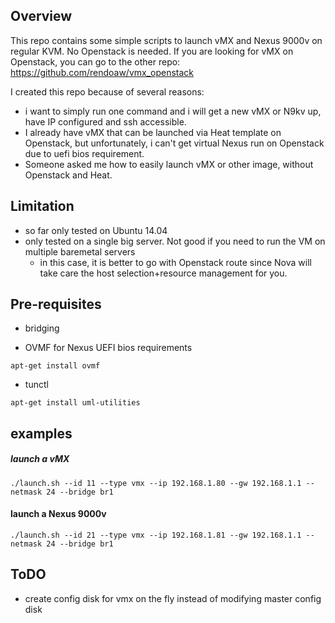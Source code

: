 
## Overview

This repo contains some simple scripts to launch vMX and Nexus 9000v on regular KVM. No Openstack is needed.
If you are looking for vMX on Openstack, you can go to the other repo: https://github.com/rendoaw/vmx_openstack

I created this repo because of several reasons:
* i want to simply run one command and i will get a new vMX or N9kv up, have IP configured and ssh accessible. 
* I already have vMX that can be launched via Heat template on Openstack, but unfortunately, i can't get virtual Nexus run on Openstack due to uefi bios requirement.
* Someone asked me how to easily launch vMX or other image, without Openstack and Heat. 


## Limitation

* so far only tested on Ubuntu 14.04
* only tested on a single big server. Not good if you need to run the VM on multiple baremetal servers
  * in this case, it is better to go with Openstack route since Nova will take care the host selection+resource management for you. 


## Pre-requisites

* bridging

* OVMF for Nexus UEFI bios requirements

```
apt-get install ovmf
```

* tunctl 

```
apt-get install uml-utilities
```


## examples

##### launch a vMX

```
./launch.sh --id 11 --type vmx --ip 192.168.1.80 --gw 192.168.1.1 --netmask 24 --bridge br1
```

#### launch a Nexus 9000v

```
./launch.sh --id 21 --type vmx --ip 192.168.1.81 --gw 192.168.1.1 --netmask 24 --bridge br1
```


## ToDO
* create config disk for vmx on the fly instead of modifying master config disk
